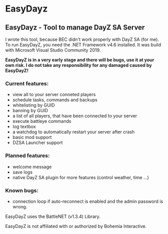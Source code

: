 # EasyDayz
## EasyDayz - Tool to manage DayZ SA Server

I wrote this tool, because BEC didn't work properly with DayZ SA (for me). To run EasyDayZ, you need the .NET Framework v4.6 installed. It was build with Microsoft Visual Studio Community 2019.

**EasyDayZ is in a very early stage and there will be bugs, use it at your own risk. I do not take any responsibility for any damaged caused by EasyDayZ!**

### Current features:
- view all to your server conneted players
- schedule tasks, commands and backups
- whitelisting by GUID
- banning by GUID
- a list of all players, that have been connected to your server
- execute battleye commands
- log textbox
- a watchdog to automatically restart your server after crash
- basic mod support
- DZSA Launcher support

### Planned features:
- welcome message
- save logs
- native DayZ SA plugin for more features (control weather, time ...)

### Known bugs:
- connection loop if auto-reconnect is enabled and the admin password is wrong.

EasyDayZ uses the BattleNET (v1.3.4) Library.

EasyDayZ is not affiliated with or authorized by Bohemia Interactive.

